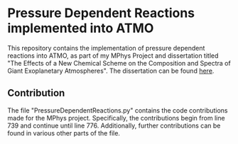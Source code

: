 # Pressure Dependent Reactions implemented into ATMO

This repository contains the implementation of pressure dependent reactions into ATMO, as part of my MPhys Project and dissertation titled "The Effects of a New Chemical Scheme on the Composition and Spectra of Giant Exoplanetary Atmospheres". The dissertation can be found [here](https://drive.proton.me/urls/WGV57CDY64#SzUvXANpNrcv).

## Contribution

The file "PressureDependentReactions.py" contains the code contributions made for the MPhys project. Specifically, the contributions begin from line 739 and continue until line 776. Additionally, further contributions can be found in various other parts of the file.
